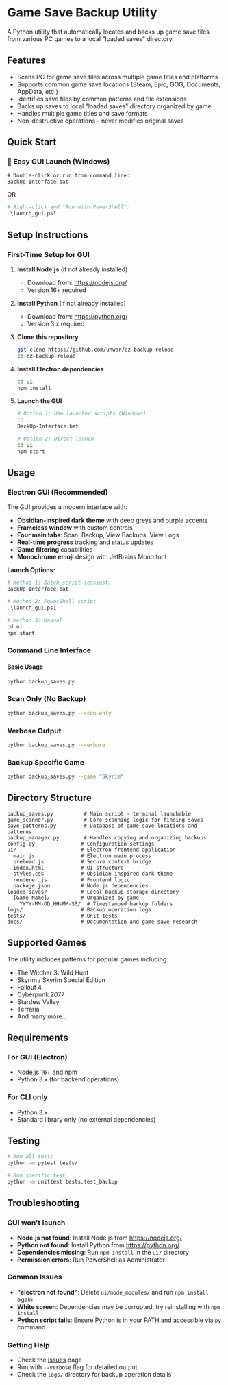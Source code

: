 # Game Save Backup Utility

A Python utility that automatically locates and backs up game save files from various PC games to a local "loaded saves" directory.

## Features

- Scans PC for game save files across multiple game titles and platforms
- Supports common game save locations (Steam, Epic, GOG, Documents, AppData, etc.)
- Identifies save files by common patterns and file extensions
- Backs up saves to local "loaded saves" directory organized by game
- Handles multiple game titles and save formats
- Non-destructive operations - never modifies original saves

## Quick Start

### 🚀 Easy GUI Launch (Windows)
```batch
# Double-click or run from command line:
BackUp-Interface.bat
```

OR

```powershell
# Right-click and "Run with PowerShell":
.\launch_gui.ps1
```

## Setup Instructions

### First-Time Setup for GUI

1. **Install Node.js** (if not already installed)
   - Download from: https://nodejs.org/
   - Version 16+ required

2. **Install Python** (if not already installed)
   - Download from: https://python.org/
   - Version 3.x required

3. **Clone this repository**
   ```bash
   git clone https://github.com/uhwar/ez-backup-reload
   cd ez-backup-reload
   ```

4. **Install Electron dependencies**
   ```bash
   cd ui
   npm install
   ```

5. **Launch the GUI**
   ```bash
   # Option 1: Use launcher scripts (Windows)
   cd ..
   BackUp-Interface.bat
   
   # Option 2: Direct launch
   cd ui
   npm start
   ```

## Usage

### Electron GUI (Recommended)

The GUI provides a modern interface with:
- **Obsidian-inspired dark theme** with deep greys and purple accents
- **Frameless window** with custom controls
- **Four main tabs**: Scan, Backup, View Backups, View Logs
- **Real-time progress** tracking and status updates
- **Game filtering** capabilities
- **Monochrome emoji** design with JetBrains Mono font

**Launch Options:**
```bash
# Method 1: Batch script (easiest)
BackUp-Interface.bat

# Method 2: PowerShell script
.\launch_gui.ps1

# Method 3: Manual
cd ui
npm start
```

### Command Line Interface

#### Basic Usage
```bash
python backup_saves.py
```

### Scan Only (No Backup)
```bash
python backup_saves.py --scan-only
```

### Verbose Output
```bash
python backup_saves.py --verbose
```

### Backup Specific Game
```bash
python backup_saves.py --game "Skyrim"
```

## Directory Structure

```
backup_saves.py          # Main script - terminal launchable
game_scanner.py          # Core scanning logic for finding saves
save_patterns.py         # Database of game save locations and patterns
backup_manager.py        # Handles copying and organizing backups
config.py               # Configuration settings
ui/                     # Electron frontend application
  main.js               # Electron main process
  preload.js            # Secure context bridge
  index.html            # UI structure
  styles.css            # Obsidian-inspired dark theme
  renderer.js           # Frontend logic
  package.json          # Node.js dependencies
loaded saves/           # Local backup storage directory
  [Game Name]/          # Organized by game
    YYYY-MM-DD_HH-MM-SS/  # Timestamped backup folders
logs/                   # Backup operation logs
tests/                  # Unit tests
docs/                   # Documentation and game save research
```

## Supported Games

The utility includes patterns for popular games including:
- The Witcher 3: Wild Hunt
- Skyrim / Skyrim Special Edition
- Fallout 4
- Cyberpunk 2077
- Stardew Valley
- Terraria
- And many more...

## Requirements

### For GUI (Electron)
- Node.js 16+ and npm
- Python 3.x (for backend operations)

### For CLI only
- Python 3.x
- Standard library only (no external dependencies)

## Testing

```bash
# Run all tests
python -m pytest tests/

# Run specific test
python -m unittest tests.test_backup
```

## Troubleshooting

### GUI won't launch
- **Node.js not found**: Install Node.js from https://nodejs.org/
- **Python not found**: Install Python from https://python.org/
- **Dependencies missing**: Run `npm install` in the `ui/` directory
- **Permission errors**: Run PowerShell as Administrator

### Common Issues
- **"electron not found"**: Delete `ui/node_modules/` and run `npm install` again
- **White screen**: Dependencies may be corrupted, try reinstalling with `npm install`
- **Python script fails**: Ensure Python is in your PATH and accessible via `py` command

### Getting Help
- Check the [Issues](https://github.com/uhwar/ez-backup-reload/issues) page
- Run with `--verbose` flag for detailed output
- Check the `logs/` directory for backup operation details
